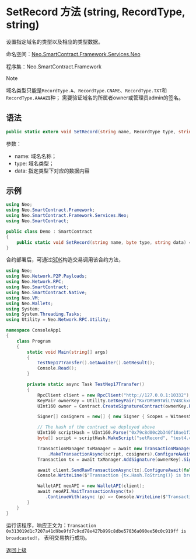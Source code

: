 # SetRecord 方法 (string, RecordType, string)

设置指定域名的类型以及相应的类型数据。

命名空间：[Neo.SmartContract.Framework.Services.Neo](../../neo.md)

程序集：Neo.SmartContract.Framework

> [!Note]
> 域名类型只能是`RecordType.A`、`RecordType.CNAME`、`RecordType.TXT`和`RecordType.AAAA`四种；
> 需要验证域名的所属者owner或管理员admin的签名。

## 语法

```c#
public static extern void SetRecord(string name, RecordType type, string data);
```

参数：

- name: 域名名称；
- type: 域名类型；
- data: 指定类型下对应的数据内容

## 示例

```c#
using Neo;
using Neo.SmartContract.Framework;
using Neo.SmartContract.Framework.Services.Neo;
using Neo.SmartContract;

public class Demo : SmartContract
{
    public static void SetRecord(string name, byte type, string data) => NameService.SetRecord(name, (RecordType)type, data);
}
```

合约部署后，可通过[SDK](../../../../../../develop/tool/sdk/transaction.md)构造交易调用该合约方法，

```c#
using Neo;
using Neo.Network.P2P.Payloads;
using Neo.Network.RPC;
using Neo.SmartContract;
using Neo.SmartContract.Native;
using Neo.VM;
using Neo.Wallets;
using System;
using System.Threading.Tasks;
using Utility = Neo.Network.RPC.Utility;

namespace ConsoleApp1
{
    class Program
    {
        static void Main(string[] args)
        {
            TestNep17Transfer().GetAwaiter().GetResult();
            Console.Read();
        }

        private static async Task TestNep17Transfer()
        {
            RpcClient client = new RpcClient("http://127.0.0.1:10332");
            KeyPair ownerKey = Utility.GetKeyPair("KxrDM5H9TWiLtV48Ckxm15rp6XkxDHNryABGp1u67jRYpw3Y8z9G");
            UInt160 owner = Contract.CreateSignatureContract(ownerKey.PublicKey).ScriptHash;

            Signer[] cosigners = new[] { new Signer { Scopes = WitnessScope.CustomContracts, Account = owner, AllowedContracts = new UInt160[] { NativeContract.NameService.Hash } }};

            // The hash of the contract we deployed above
            UInt160 scriptHash = UInt160.Parse("0x79c8d00c2b340f10ae1f3843bf59755c4b4284c2");
            byte[] script = scriptHash.MakeScript("setRecord", "test4.com", 1, "127.0.0.1");

            TransactionManager txManager = await new TransactionManagerFactory(client, 5195086)
                .MakeTransactionAsync(script, cosigners).ConfigureAwait(false);
            Transaction tx = await txManager.AddSignature(ownerKey).SignAsync().ConfigureAwait(false);

            await client.SendRawTransactionAsync(tx).ConfigureAwait(false);
            Console.WriteLine($"Transaction {tx.Hash.ToString()} is broadcasted!");

            WalletAPI neoAPI = new WalletAPI(client);
            await neoAPI.WaitTransactionAsync(tx)
               .ContinueWith(async (p) => Console.WriteLine($"Transaction vm state is {(await p).VMState}"));
        }
    }
}
```

运行该程序，响应正文为：`Transaction 0x313019d1c7207a41d9be9fd7c9cd78e427b999c8dbe57036a090ee50c0c919ff is broadcasted!`， 表明交易执行成功。

[返回上级](../NameService.md)